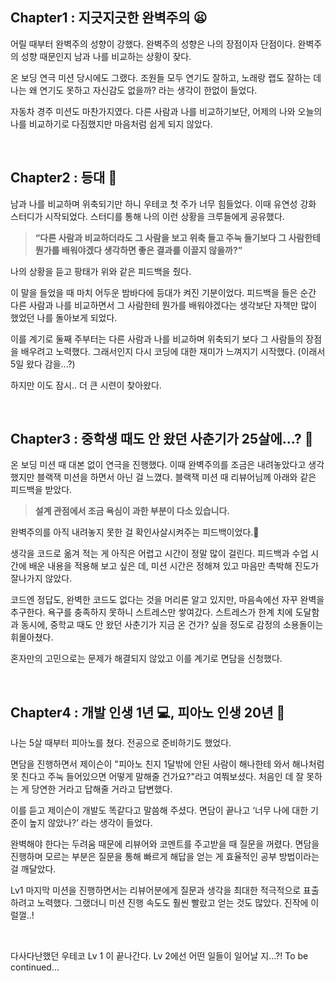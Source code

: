 ## Chapter1 : 지긋지긋한 완벽주의 😦

어릴 때부터 완벽주의 성향이 강했다. 완벽주의 성향은 나의 장점이자 단점이다. 완벽주의 성향 때문인지 남과 나를 비교하는 상황이 잦다. 

온 보딩 연극 미션 당시에도 그랬다. 조원들 모두 연기도 잘하고, 노래랑 랩도 잘하는 데 나는 왜 연기도 못하고 자신감도 없을까? 라는 생각이 한없이 들었다. 

자동차 경주 미션도 마찬가지였다. 다른 사람과 나를 비교하기보단, 어제의 나와 오늘의 나를 비교하기로 다짐했지만 마음처럼 쉽게 되지 않았다.

<br>

## Chapter2 : 등대 🌊

남과 나를 비교하며 위축되기만 하니 우테코 첫 주가 너무 힘들었다. 이때 유연성 강화 스터디가 시작되었다. 스터디를 통해 나의 이런 상황을 크루들에게 공유했다. 

> **“다른 사람과 비교하더라도 그 사람을 보고 위축 들고 주눅 들기보다 그 사람한테 뭔가를 배워야겠다 생각하면 좋은 결과를 이끌지 않을까?”**


나의 상황을 듣고 팡태가 위와 같은 피드백을 줬다. 

이 말을 들었을 때 마치 어두운 밤바다에 등대가 켜진 기분이었다. 피드백을 들은 순간 다른 사람과 나를 비교하면서 그 사람한테 뭔가를 배워야겠다는 생각보단 자책만 많이 했었던 나를 돌아보게 되었다. 

이를 계기로 둘째 주부터는 다른 사람과 나를 비교하며 위축되기 보다 그 사람들의 장점을 배우려고 노력했다. 그래서인지 다시 코딩에 대한 재미가 느껴지기 시작했다. (이래서 5일 왔다 감을...?)  

하지만 이도 잠시.. 더 큰 시련이 찾아왔다. 

<br>

## Chapter3 : 중학생 때도 안 왔던 사춘기가 25살에…? 🏫

온 보딩 미션 때 대본 없이 연극을 진행했다. 이때 완벽주의를 조금은 내려놓았다고 생각했지만 블랙잭 미션을 하면서 아닌 걸 느꼈다. 블랙잭 미션 때 리뷰어님께 아래와 같은 피드백을 받았다. 

> **설계 관점에서 조금 욕심이 과한 부분이 다소 있습니다.**
> 

완벽주의를 아직 내려놓지 못한 걸 확인사살시켜주는 피드백이었다.🥲 

생각을 코드로 옮겨 적는 게 아직은 어렵고 시간이 정말 많이 걸린다. 피드백과 수업 시간에 배운 내용을 적용해 보고 싶은 데, 미션 시간은 정해져 있고 마음만 촉박해 진도가 잘나가지 않았다. 

코드엔 정답도, 완벽한 코드도 없다는 것을 머리론 알고 있지만, 마음속에선 자꾸 완벽을 추구한다. 욕구를 충족하지 못하니 스트레스만 쌓여갔다. 스트레스가 한계 치에 도달함과 동시에, 중학교 때도 안 왔던 사춘기가 지금 온 건가? 싶을 정도로 감정의 소용돌이는 휘몰아쳤다. 

혼자만의 고민으로는 문제가 해결되지 않았고 이를 계기로 면담을 신청했다.

<br>

## **Chapter4 : 개발 인생 1년 💻, 피아노 인생 20년 🎹**

나는 5살 때부터 피아노를 쳤다. 전공으로 준비하기도 했었다. 

면담을 진행하면서 제이슨이 "피아노 친지 1달밖에 안된 사람이 해나한테 와서 해나처럼 못 친다고 주눅 들어있으면 어떻게 말해줄 건가요?"라고 여쭤보셨다. 처음인 데 잘 못하는 게 당연한 거라고 답해줄 거라고 답변했다. 

이를 듣고 제이슨이 개발도 똑같다고 말씀해 주셨다. 면담이 끝나고 ‘너무 나에 대한 기준이 높지 않았나?’ 라는 생각이 들었다.

완벽해야 한다는 두려움 때문에 리뷰어와 코멘트를 주고받을 때 질문을 꺼렸다. 면담을 진행하며 모르는 부분은 질문을 통해 빠르게 해답을 얻는 게 효율적인 공부 방법이라는 걸 깨달았다. 

Lv1 마지막 미션을 진행하면서는 리뷰어분에게 질문과 생각을 최대한 적극적으로 표출하려고 노력했다. 그랬더니 미션 진행 속도도 훨씬 빨랐고 얻는 것도 많았다. 진작에 이럴껄..! 

<br>

다사다난했던 우테코 Lv 1 이 끝나간다. Lv 2에선 어떤 일들이 일어날 지…?! To be continued…

